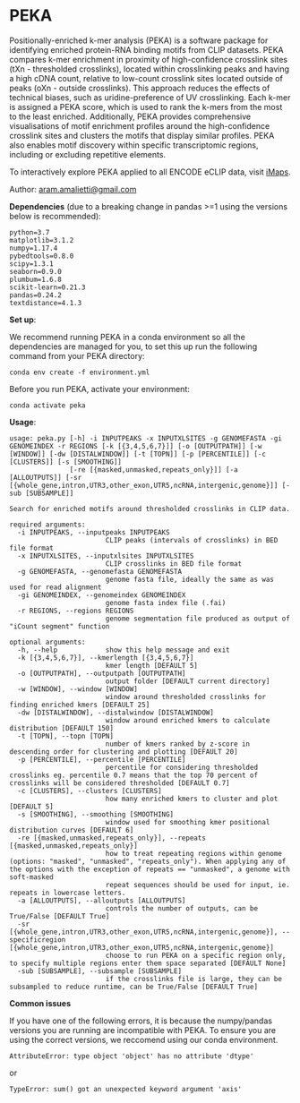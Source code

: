 # PEKA
Positionally-enriched k-mer analysis (PEKA) is a software package for identifying enriched protein-RNA binding motifs from CLIP datasets. PEKA compares k-mer enrichment in proximity of high-confidence crosslink sites (tXn - thresholded crosslinks), located within crosslinking peaks and having a high cDNA count, relative to low-count crosslink sites located outside of peaks (oXn - outside crosslinks). This approach reduces the effects of technical biases, such as uridine-preference of UV crosslinking. Each k-mer is assigned a PEKA score, which is used to rank the k-mers from the most to the least enriched. Additionally, PEKA provides comprehensive visualisations of motif enrichment profiles around the high-confidence crosslink sites and clusters the motifs that display similar profiles. PEKA also enables motif discovery within specific transcriptomic regions, including or excluding repetitive elements.

To interactively explore PEKA applied to all ENCODE eCLIP data, visit [iMaps](https://imaps.goodwright.org/apps/peka/).

Author: aram.amalietti@gmail.com


**Dependencies** (due to a breaking change in pandas >=1 using the versions below is recommended):
```
python=3.7
matplotlib=3.1.2
numpy=1.17.4
pybedtools=0.8.0
scipy=1.3.1
seaborn=0.9.0
plumbum=1.6.8
scikit-learn=0.21.3
pandas=0.24.2
textdistance=4.1.3
```

**Set up**:

We recommend running PEKA in a conda environment so all the dependencies are managed for you, to set this up run the following command from your PEKA directory:
```
conda env create -f environment.yml
```
Before you run PEKA, activate your environment:
```
conda activate peka
```

**Usage**:
```
usage: peka.py [-h] -i INPUTPEAKS -x INPUTXLSITES -g GENOMEFASTA -gi GENOMEINDEX -r REGIONS [-k [{3,4,5,6,7}]] [-o [OUTPUTPATH]] [-w [WINDOW]] [-dw [DISTALWINDOW]] [-t [TOPN]] [-p [PERCENTILE]] [-c [CLUSTERS]] [-s [SMOOTHING]]
               [-re [{masked,unmasked,repeats_only}]] [-a [ALLOUTPUTS]] [-sr [{whole_gene,intron,UTR3,other_exon,UTR5,ncRNA,intergenic,genome}]] [-sub [SUBSAMPLE]]

Search for enriched motifs around thresholded crosslinks in CLIP data.

required arguments:
  -i INPUTPEAKS, --inputpeaks INPUTPEAKS
                        CLIP peaks (intervals of crosslinks) in BED file format
  -x INPUTXLSITES, --inputxlsites INPUTXLSITES
                        CLIP crosslinks in BED file format
  -g GENOMEFASTA, --genomefasta GENOMEFASTA
                        genome fasta file, ideally the same as was used for read alignment
  -gi GENOMEINDEX, --genomeindex GENOMEINDEX
                        genome fasta index file (.fai)
  -r REGIONS, --regions REGIONS
                        genome segmentation file produced as output of "iCount segment" function

optional arguments:
  -h, --help            show this help message and exit
  -k [{3,4,5,6,7}], --kmerlength [{3,4,5,6,7}]
                        kmer length [DEFAULT 5]
  -o [OUTPUTPATH], --outputpath [OUTPUTPATH]
                        output folder [DEFAULT current directory]
  -w [WINDOW], --window [WINDOW]
                        window around thresholded crosslinks for finding enriched kmers [DEFAULT 25]
  -dw [DISTALWINDOW], --distalwindow [DISTALWINDOW]
                        window around enriched kmers to calculate distribution [DEFAULT 150]
  -t [TOPN], --topn [TOPN]
                        number of kmers ranked by z-score in descending order for clustering and plotting [DEFAULT 20]
  -p [PERCENTILE], --percentile [PERCENTILE]
                        percentile for considering thresholded crosslinks eg. percentile 0.7 means that the top 70 percent of crosslinks will be considered thresholded [DEFAULT 0.7]
  -c [CLUSTERS], --clusters [CLUSTERS]
                        how many enriched kmers to cluster and plot [DEFAULT 5]
  -s [SMOOTHING], --smoothing [SMOOTHING]
                        window used for smoothing kmer positional distribution curves [DEFAULT 6]
  -re [{masked,unmasked,repeats_only}], --repeats [{masked,unmasked,repeats_only}]
                        how to treat repeating regions within genome (options: "masked", "unmasked", "repeats_only"). When applying any of the options with the exception of repeats == "unmasked", a genome with soft-masked
                        repeat sequences should be used for input, ie. repeats in lowercase letters.
  -a [ALLOUTPUTS], --alloutputs [ALLOUTPUTS]
                        controls the number of outputs, can be True/False [DEFAULT True]
  -sr [{whole_gene,intron,UTR3,other_exon,UTR5,ncRNA,intergenic,genome}], --specificregion [{whole_gene,intron,UTR3,other_exon,UTR5,ncRNA,intergenic,genome}]
                        choose to run PEKA on a specific region only, to specify multiple regions enter them space separated [DEFAULT None]
  -sub [SUBSAMPLE], --subsample [SUBSAMPLE]
                        if the crosslinks file is large, they can be subsampled to reduce runtime, can be True/False [DEFAULT True]
```

**Common issues**

If you have one of the following errors, it is because the numpy/pandas versions you are running are incompatible with PEKA.
To ensure you are using the correct versions, we reccomend using our conda environment.
```
AttributeError: type object 'object' has no attribute 'dtype'
```
or
```
TypeError: sum() got an unexpected keyword argument 'axis'
```